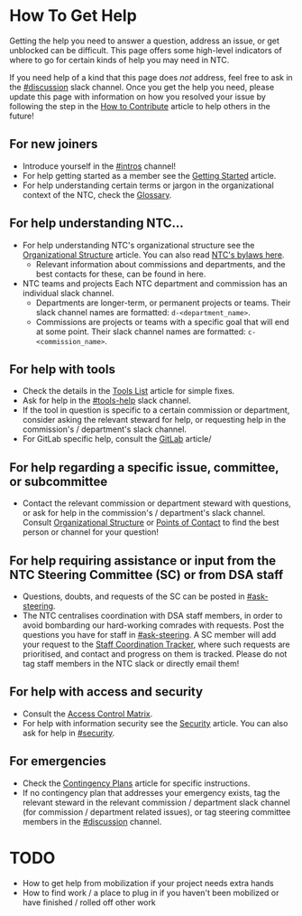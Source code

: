 # How To Get Help

Getting the help you need to answer a question, address an issue, or get unblocked can be difficult. This page offers some high-level indicators of where to go for certain kinds of help you may need in NTC. 

If you need help of a kind that this page does _not_ address, feel free to ask in the [#discussion](https://dsa-ntc.slack.com/channels/discussion) slack channel. Once you get the help you need, please update this page with information on how you resolved your issue by following the step in the [How to Contribute](./contributing.md) article to help others in the future!

## For new joiners
- Introduce yourself in the [#intros](https://dsa-ntc.slack.com/channels/intros) channel!
- For help getting started as a member see the [Getting Started](./getting-started.md) article.
- For help understanding certain terms or jargon in the organizational context of the NTC, check the [Glossary](./glossary.md).

## For help understanding NTC...
- For help understanding NTC's organizational structure see the [Organizational Structure](./organizational-structure.md) article. You can also read [NTC's bylaws here](https://docs.google.com/document/d/1f6gXZQEpmPoq1e3EMM6-CFhvdx13SBdZ-4M1qll4N3I/edit?pli=1#heading=h.ysma9w294984).
  - Relevant information about commissions and departments, and the best contacts for these, can be found in here.
- NTC teams and projects Each NTC department and commission has an individual slack channel. 
  - Departments are longer-term, or permanent projects or teams. Their slack channel names are formatted: `d-<department_name>`.
  - Commissions are projects or teams with a specific goal that will end at some point. Their slack channel names are formatted: `c-<commission_name>`.

## For help with tools
- Check the details in the [Tools List](./tools-list.md) article for simple fixes.
- Ask for help in the [#tools-help](https://dsa-ntc.slack.com/channels/tools-help) slack channel.
- If the tool in question is specific to a certain commission or department, consider asking the relevant steward for help, or requesting help in the commission's / department's slack channel.
- For GitLab specific help, consult the [GitLab](./gitlab.md) article/

## For help regarding a specific issue, committee, or subcommittee
- Contact the relevant commission or department steward with questions, or ask for help in the commission's / department's slack channel. Consult [Organizational Structure](./organizational-structure.md) or [Points of Contact](./points-of-contact.md) to find the best person or channel for your question!

## For help requiring assistance or input from the NTC Steering Committee (SC) or from DSA staff
- Questions, doubts, and requests of the SC can be posted in [#ask-steering](https://dsa-ntc.slack.com/channels/ask-steering). 
- The NTC centralises coordination with DSA staff members, in order to avoid bombarding our hard-working comrades with requests. Post the questions you have for staff in [#ask-steering](https://dsa-ntc.slack.com/channels/ask-steering). A SC member will add your request to the [Staff Coordination Tracker](https://docs.google.com/document/d/1zJmWGcNgOwEWhQBN8RgPc38lqTrdG9CbzqJS2pXea84/edit), where such requests are prioritised, and contact and progress on them is tracked. Please do not tag staff members in the NTC slack or directly email them!

## For help with access and security
- Consult the [Access Control Matrix](./access-control-matrix.md).
- For help with information security see the [Security](./Security.md) article. You can also ask for help in [#security](https://dsa-ntc.slack.com/channels/security).

## For emergencies
- Check the [Contingency Plans](./contingency-plans.md) article for specific instructions.
- If no contingency plan that addresses your emergency exists, tag the relevant steward in the relevant commission / department slack channel (for commission / department related issues), or tag steering committee members in the [#discussion](https:dsa-ntc.slack.com/channels/discussion) channel. 

# TODO

- How to get help from mobilization if your project needs extra hands
- How to find work / a place to plug in if you haven't been mobilized or have finished / rolled off other work
